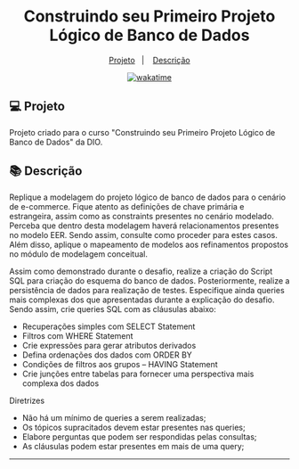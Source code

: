 <h1 align="center">
  Construindo seu Primeiro Projeto Lógico de Banco de Dados
</h1>

<p align="center">
  <a href="#-projeto">Projeto</a>&nbsp;&nbsp;&nbsp;|&nbsp;&nbsp;&nbsp;
  <a href="#-descrição">Descrição</a>
</p>

<p align="center">
<a href="https://wakatime.com/badge/user/68660678-6b86-4b78-98df-f5f41a37e1bc/project/bae2f167-f3d4-4247-8681-bf28968adac3"><img src="https://wakatime.com/badge/user/68660678-6b86-4b78-98df-f5f41a37e1bc/project/bae2f167-f3d4-4247-8681-bf28968adac3.svg" alt="wakatime"></a>
</p>

## 💻 Projeto

Projeto criado para o curso "Construindo seu Primeiro Projeto Lógico de Banco de Dados" da DIO.

## 📚 Descrição

Replique a modelagem do projeto lógico de banco de dados para o cenário de e-commerce. Fique atento as definições de chave primária e estrangeira, assim como as constraints presentes no cenário modelado. Perceba que dentro desta modelagem haverá relacionamentos presentes no modelo EER. Sendo assim, consulte como proceder para estes casos. Além disso, aplique o mapeamento de modelos aos refinamentos propostos no módulo de modelagem conceitual.

Assim como demonstrado durante o desafio, realize a criação do Script SQL para criação do esquema do banco de dados. Posteriormente, realize a persistência de dados para realização de testes. Especifique ainda queries mais complexas dos que apresentadas durante a explicação do desafio. Sendo assim, crie queries SQL com as cláusulas abaixo:

- Recuperações simples com SELECT Statement
- Filtros com WHERE Statement
- Crie expressões para gerar atributos derivados
- Defina ordenações dos dados com ORDER BY
- Condições de filtros aos grupos – HAVING Statement
- Crie junções entre tabelas para fornecer uma perspectiva mais complexa dos dados

Diretrizes

- Não há um mínimo de queries a serem realizadas;
- Os tópicos supracitados devem estar presentes nas queries;
- Elabore perguntas que podem ser respondidas pelas consultas;
- As cláusulas podem estar presentes em mais de uma query;

---
